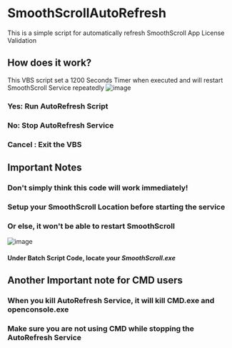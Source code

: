 # SmoothScrollAutoRefresh
This is a simple script for automatically refresh SmoothScroll App License Validation

## How does it work?
This VBS script set a 1200 Seconds Timer when executed and will restart SmoothScroll Service repeatedly
![image](https://github.com/TatshSiow/SmoothScrollAutoRefresh/assets/100989709/16cdae27-9edd-4df7-a8da-8e68f957b45f)
### Yes: Run AutoRefresh Script
### No: Stop AutoRefresh Service
### Cancel : Exit the VBS

## Important Notes
### Don't simply think this code will work immediately!
### Setup your SmoothScroll Location before starting the service
### Or else, it won't be able to restart SmoothScroll

![image](https://github.com/TatshSiow/SmoothScrollAutoRefresh/assets/100989709/2b4ddcc4-c9a2-4f44-a02d-f1f82abd0acb)
#### Under Batch Script Code, locate your _SmoothScroll.exe_ 

## Another Important note for CMD users
### When you kill AutoRefresh Service, it will kill CMD.exe and openconsole.exe
### Make sure you are not using CMD while stopping the AutoRefresh Service
